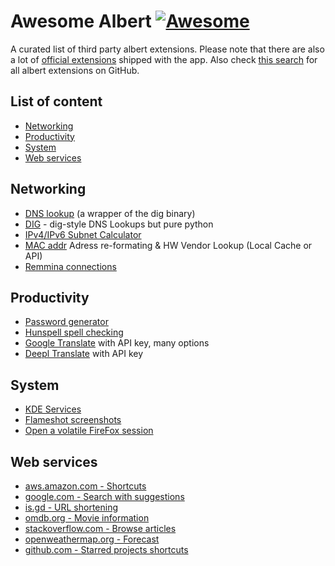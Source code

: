 Awesome Albert [![Awesome](https://cdn.rawgit.com/sindresorhus/awesome/d7305f38d29fed78fa85652e3a63e154dd8e8829/media/badge.svg)](https://github.com/sindresorhus/awesome)
===============
A curated list of third party albert extensions. Please note that there are also a lot of [official extensions](https://github.com/albertlauncher/python) shipped with the app. Also check [this search](https://github.com/search?q=albert+__title__+__version__+handleQuery+language%3APython&type=code) for all albert extensions on GitHub.

## List of content

- [Networking](#networking)
- [Productivity](#productivity)
- [System](#system)
- [Web services](#web-services)

## Networking

- [DNS lookup](https://github.com/baltpeter/albert-extensions/blob/master/dig.py) (a wrapper of the dig binary)
- [DIG](https://github.com/Bierchermuesli/albert-dig) - dig-style DNS Lookups but pure python
- [IPv4/IPv6 Subnet Calculator](https://github.com/Bierchermuesli/albert-subnetcalc)
- [MAC addr](https://github.com/Bierchermuesli/albert-macaddr) Adress re-formating & HW Vendor Lookup (Local Cache or API)
- [Remmina connections](https://github.com/KuenzelIT/albert-python-remmina)

## Productivity

- [Password generator](https://github.com/baltpeter/albert-extensions/blob/master/pwgen.py)
- [Hunspell spell checking](https://github.com/AlbertExtensions/spell)
- [Google Translate](https://github.com/dshoreman/albert-translate) with API key, many options
- [Deepl Translate](https://github.com/lilianmallardeau/deepl-plugin-albert/) with API key

## System

- [KDE Services](https://github.com/ManuelArto/KDEServices-AlbertExtension)
- [Flameshot screenshots](https://github.com/baltpeter/albert-extensions/blob/master/flameshot.py)
- [Open a volatile FireFox session](https://github.com/baltpeter/albert-extensions/blob/master/fx.py)

## Web services

- [aws.amazon.com - Shortcuts](https://github.com/AlbertExtensions/aws)
- [google.com - Search with suggestions](https://github.com/jairovsky/albert-extensions/blob/master/google_search.py)
- [is.gd - URL shortening](https://github.com/AlbertExtensions/Shorten)
- [omdb.org - Movie information](https://github.com/AlbertExtensions/Movies)
- [stackoverflow.com - Browse articles](https://github.com/AlbertExtensions/Stackoverflow)
- [openweathermap.org - Forecast](https://github.com/AlbertExtensions/Forecast)
- [github.com - Starred projects shortcuts](https://github.com/AlbertExtensions/Github-Jump)


